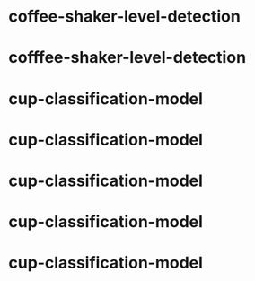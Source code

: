 # coffee-shaker-level-detection
# cofffee-shaker-level-detection
# cup-classification-model
# cup-classification-model
# cup-classification-model
# cup-classification-model
# cup-classification-model
